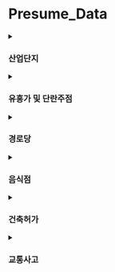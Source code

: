 # Presume_Data

<details><summary><h3>산업단지</h3></summary>

- ![산업단지](https://user-images.githubusercontent.com/95950967/212540438-14b0c071-cf1f-4bac-9cd3-6d1e738950a7.png)

- **`가설`** : 산업단지에서 위험한 작업이나 기계, 장비로 인한 크고 작은 사고가 많이 발생할것으로 예상
  
- **`출처`**  : 공공데이터 포털

- **`사용데이터`**  : 업체명, 공장대표주소(지번)

</details>

<details><summary><h3>유흥가 및 단란주점</h3></summary>

- ![유흥가 및 단란주점](https://user-images.githubusercontent.com/95950967/212540296-677faf1b-14ff-4a8d-9f53-2c0f5acfd0ee.png)
  
- **`가설`** : 음주가 크고 작은 사고를 유발할 수 있을 것이라고 예상
  
- **`출처`**  : 공공데이터 포털

- **`사용데이터`**  : 업소명, 소재지(지번)
</details>

<details><summary><h3>경로당</h3></summary>
  
- **`가설`** : 노인인구가 많은 지역에 관련 사고가 많을 것으로 예상
  
- **`출처`**  : 강원도 원주시청

- **`사용데이터`**  : 경로당 명, 소재지(지번)
</details>


<details><summary><h3>음식점</h3></summary>

- ![음식점](https://user-images.githubusercontent.com/95950967/212540307-646f1b7e-ddc5-4a19-aeb9-246ff132f0d8.png)
  
- **`가설`** : 유동인구가 많을수록 사고발생 확률이 높아지므로 음식점 근처에 유동인구가 많을 것이라고 예상
  
- **`출처`**  : 공공데이터 포털

- **`사용데이터`**  : 음식점 명, 소재지(지번)
</details>


<details><summary><h3>건축허가</h3></summary>

- ![건축허가 현황](https://user-images.githubusercontent.com/95950967/212540543-ee9b6f03-fba3-494c-8075-ad6d0499ca1e.png)
  
- **`가설`** : 건설 현장에서 크고 작은 사고가 일어날 것이라고 예상
  
- **`출처`**  : 강원도 원주시 건축허가현황 (2021.01 ~ 2021.12)

- **`사용데이터`**  : 허가번호, 대지위치(지번)
</details>

<details><summary><h3>교통사고</h3></summary>
  
- **`가설`** : 교통사고로 인한 사망사고가 발생한 지역의 경우 사고 위험이 더 높을 것이라고 예상
  
- **`출처`**  : 도로교통공단 사망교통사고정보(2012~2021)

- **`사용데이터`**  : 발생년월일시, 위도, 경도
</details>
